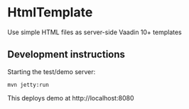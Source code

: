# HtmlTemplate

Use simple HTML files as server-side Vaadin 10+ templates

## Development instructions

Starting the test/demo server:
```
mvn jetty:run
```

This deploys demo at http://localhost:8080

